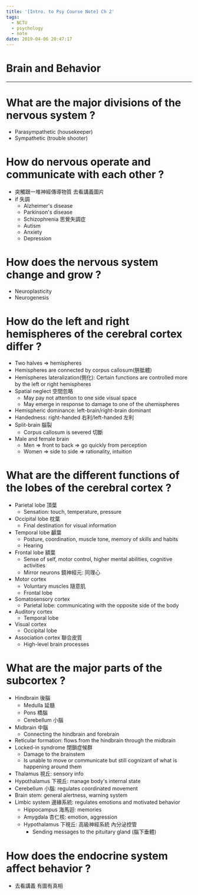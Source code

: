 ```yaml
---
title: '[Intro. to Psy Course Note] Ch 2'
tags:
  - NCTU
  - psychology
  - note
date: 2019-04-06 20:47:17
---
```


# Brain and Behavior

---

# What are the major divisions of the nervous system ?

- Parasympathetic (housekeeper)
- Sympathetic (trouble shooter)

# How do nervous operate and communicate with each other ?

- 突觸跟一堆神經傳導物質 去看講義圖片
- if 失調
    - Alzheimer's disease
    - Parkinson's disease 
    - Schizophrenia 思覺失調症
    - Autism
    - Anxiety
    - Depression

# How does the nervous system change and grow ?

- Neuroplasticity
- Neurogenesis 

# How do the left and right hemispheres of the cerebral cortex differ ?

- Two halves => hemispheres
- Hemispheres are connected by corpus callosum(胼胝體)
- Hemispheres lateralization(側化): Certain functions are controlled more by the left or right hemispheres
- Spatial neglect 空間忽略
    - May pay not attention to one side visual space
    - May emerge in response to damage to one of the uhemispheres
- Hemispheric dominance: left-brain/right-brain dominant
- Handedness: right-handed 右利/left-handed 左利
- Split-brain 腦裂
    - Corpus callosum is severed 切斷
- Male and female brain
    - Men => front to back => go quickly from perception
    - Women => side to side => rationality, intuition

# What are the different functions of the lobes of the cerebral cortex ?

- Parietal lobe 頂葉
    - Sensation: touch, temperature, pressure
- Occipital lobe 枕葉
    - Final destination for visual information
- Temporal lobe 顳葉
    - Posture, coordination, muscle tone, memory of skills and habits
    - Hearing
- Frontal lobe 額葉
    - Sense of self, motor control, higher mental abilities, cognitive activities
    - Mirror neurons 鏡神經元: 同理心 
- Motor cortex
    - Voluntary muscles 隨意肌
    - Frontal lobe
- Somatosensory cortex
    - Parietal lobe: communicating with the opposite side of the body
- Auditory cortex
    - Temporal lobe
- Visual cortex
    - Occipital lobe
- Association cortex 聯合皮質
    - High-level brain processes

# What are the major parts of the subcortex ?

- Hindbrain 後腦
    - Medulla 延髓
    - Pons 橋腦
    - Cerebellum 小腦
- Midbrain 中腦
    - Connecting the hindbrain and forebrain
- Reticular formation: flows from the hindbrain through the midbrain
- Locked-in syndrome 閉鎖症候群
    - Damage to the brainstem
    - Is unable to move or communicate but still cognizant of what is happening around them
- Thalamus 視丘: sensory info
- Hypothalamus 下視丘: manage body's internal state
- Cerebellum 小腦: regulates coordinated movement
- Brain stem: general alertness, warning system
- Limbic system 邊緣系統: regulates emotions and motivated behavior
    - Hippocampus 海馬迴: memories
    - Amygdala 杏仁核: emotion, aggression
    - Hypothalamus 下視丘: 高級神經系統 內分泌控管
        - Sending messages to the pituitary gland (腦下垂體)

# How does the endocrine system affect behavior ?

- 去看講義 有圖有真相